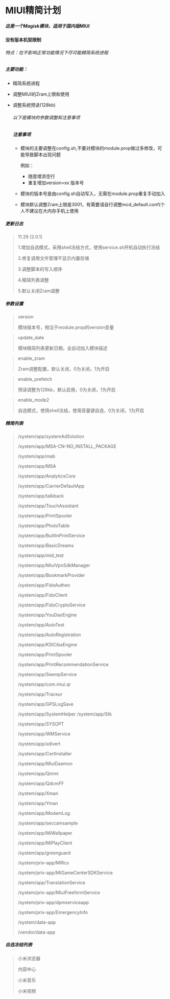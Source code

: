 # MIUI精简计划

##### 这是一个Magisk模块，适用于国内版MIUI  

#### 没有版本机型限制

######  特点：在不影响正常功能情况下尽可能精简系统进程

##### 主要功能：

- 精简系统进程

- 调整MIUI的Zram上限和使用

- 调整系统预读(128kb)

  ###### 以下是模块的参数调整和注意事项

  ##### 注意事项

  * 模块的主要调整在config.sh,不要对模块的module.prop做过多修改，可能导致脚本出现问题

    例如：

    * 随意增添空行
    * 重复增加version=xx 版本号

  * 模块的版本号是由config.sh自动写入，无需在module.prop重复手动加入

  * 模块默认调整Zram上限是3001，有需要请自行调整mcd_default.conf(个人不建议在大内存手机上使用



##### 更新日志

> 11.29 (2.0.1)
>
> 1.增加自选模式，采用shell冻结方式，使用service.sh开机自动执行冻结
>
> 2.修复调用文件管理不显示内置存储
>
> 3.调整脚本的写入顺序
>
> 4.精简列表调整
>
> 5.默认关闭Zram调整

##### 参数设置

> version
>
> 模块版本号，相当于module.prop的version变量



> update_date
>
> 模块精简列表更新日期，会自动加入模块描述



> enable_zram
>
> Zram调整配置，默认关闭，0为关闭，1为开启



> enable_prefetch
>
> 预读调整为128kb，默认启用，0为关闭，1为开启



> enable_mode2
>
> 自选模式，使用shell冻结，使用音量键自选，0为关闭，1为开启

##### 精简列表

> /system/app/systemAdSolution
>
> /system/app/MSA-CN-NO_INSTALL_PACKAGE
>
> /system/app/mab
>
> /system/app/MSA
>
> /system/app/AnalyticsCore
>
> /system/app/CarrierDefaultApp
>
> /system/app/talkback
>
> /system/app/TouchAssistant
>
> /system/app/PrintSpooler
>
> /system/app/PhotoTable
>
> /system/app/BuiltInPrintService
>
> /system/app/BasicDreams
>
> /system/app/mid_test
>
> /system/app/MiuiVpnSdkManager
>
> /system/app/BookmarkProvider
>
> /system/app/FidoAuthen
>
> /system/app/FidoClient
>
> /system/app/FidoCryptoService
>
> /system/app/YouDaoEngine
>
> /system/app/AutoTest
>
> /system/app/AutoRegistration
>
> /system/app/KSICibaEngine
>
> /system/app/PrintSpooler
>
> /system/app/PrintRecommendationService
>
> /system/app/SeempService
>
> /system/app/com.miui.qr
>
> /system/app/Traceur
>
> /system/app/GPSLogSave
>
> /system/app/SystemHelper
> /system/app/Stk
>
> /system/app/SYSOPT
>
> /system/app/WMService
>
> /system/app/xdivert
>
> /system/app/CertInstaller
>
> /system/app/MiuiDaemon
>
> /system/app/Qmmi
>
> /system/app/QdcmFF
>
> /system/app/Xman
>
> /system/app/Yman
>
> /system/app/ModemLog
>
> /system/app/seccamsample
>
> /system/app/MiWallpaper
>
> /system/app/MiPlayClient
>
> /system/app/greenguard
>
> /system/priv-app/MiRcs
>
> /system/priv-app/MiGameCenterSDKService
>
> /system/app/TranslationService
>
> /system/priv-app/MiuiFreeformService
>
> /system/priv-app/dpmserviceapp
>
> /system/priv-app/EmergencyInfo
>
> /system/data-app
>
> /vendor/data-app

##### 自选冻结列表

> 小米浏览器
>
> 内容中心
>
> 小米音乐
>
> 小米视频